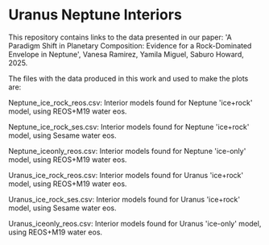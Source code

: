 # Uranus Neptune Interiors

This repository contains links to the data presented in our paper: 'A Paradigm Shift in Planetary Composition: Evidence for a Rock-Dominated Envelope in Neptune', Vanesa Ramirez, Yamila Miguel, Saburo Howard, 2025.

The files with the data produced in this work and used to make the plots are:

Neptune_ice_rock_reos.csv: Interior models found for Neptune 'ice+rock' model, using REOS+M19 water eos.

Neptune_ice_rock_ses.csv: Interior models found for Neptune 'ice+rock' model, using Sesame water eos.

Neptune_iceonly_reos.csv: Interior models found for Neptune 'ice-only' model, using REOS+M19 water eos.

Uranus_ice_rock_reos.csv: Interior models found for Uranus 'ice+rock' model, using REOS+M19 water eos.

Uranus_ice_rock_ses.csv: Interior models found for Uranus 'ice+rock' model, using Sesame water eos.

Uranus_iceonly_reos.csv: Interior models found for Uranus 'ice-only' model, using REOS+M19 water eos.
